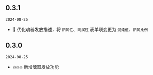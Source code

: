 ## 0.3.1

`2024-08-25`

- 💄 优化魂器发放描述，将 `阳属性`、`阴属性` 表单项变更为 `混沌值`、`阳属比例`

## 0.3.0

`2024-08-25`

- 🔥🔥🔥 新增魂器发放功能
